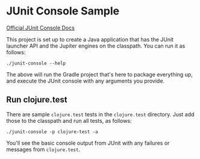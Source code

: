 # JUnit Console Sample

[Official JUnit Console Docs](http://junit.org/junit5/docs/current/user-guide/#running-tests-console-runner)

This project is set up to create a Java application that has the JUnit launcher API and the Jupiter engines on the
classpath. You can run it as follows:

```
./junit-console --help
```

The above will run the Gradle project that's here to package everything up, and execute the JUnit console with any
arguments you provide.

## Run clojure.test

There are sample `clojure.test` tests in the `clojure.test` directory. Just add those to the classpath and run all tests,
as follows:

```
./junit-console -p clojure-test -a
```

You'll see the basic console output from JUnit with any failures or messages from `clojure.test`.
